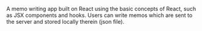 A memo writing app built on React using the basic concepts of React, such as JSX components and hooks.
Users can write memos which are sent to the server and stored locally therein (json file).
